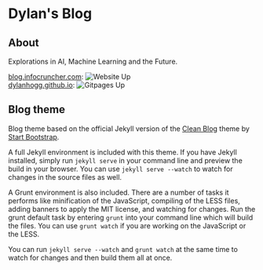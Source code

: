 # Dylan's Blog

## About

Explorations in AI, Machine Learning and the Future.

[blog.infocruncher.com](http://blog.infocruncher.com/): ![Website Up](https://img.shields.io/website?url=http%3A%2F%2Fblog.infocruncher.com%2F)  
[dylanhogg.github.io](http://dylanhogg.github.io/): ![Gitpages Up](https://img.shields.io/website?url=http%3A%2F%2Fdylanhogg.github.io%2F)

## Blog theme

Blog theme based on the official Jekyll version of the [Clean Blog](https://startbootstrap.com/template-overviews/clean-blog/) theme by [Start Bootstrap](http://startbootstrap.com/).

A full Jekyll environment is included with this theme. If you have Jekyll installed, simply run `jekyll serve` in your command line and preview the build in your browser. You can use `jekyll serve --watch` to watch for changes in the source files as well.

A Grunt environment is also included. There are a number of tasks it performs like minification of the JavaScript, compiling of the LESS files, adding banners to apply the MIT license, and watching for changes. Run the grunt default task by entering `grunt` into your command line which will build the files. You can use `grunt watch` if you are working on the JavaScript or the LESS.

You can run `jekyll serve --watch` and `grunt watch` at the same time to watch for changes and then build them all at once.

